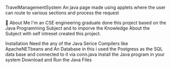 TravelManagementSystem
An java page made using applets where the user can route to various sections and process the request

🚀 About Me
I'm an CSE engineering graduate done this project based on the Java Programming Subject and to imporve the Knowledge About the Subject with self intreset created this project.

Installation
Need the any of the Java Serice Compilers like ApacheNETbeans and An Database in this i used the Postgress as the SQL data base and connected to it via conn.java
Install the Java program in your system
Download and Run the Java Files
